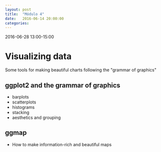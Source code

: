 ```yaml
---
layout: post
title:  "Módulo 4"
date:   2016-06-14 20:00:00
categories: 
---
```


2016-06-28 13:00-15:00

# Visualizing data

Some tools for making beautiful charts following the "grammar of graphics"

## ggplot2 and the grammar of graphics

- barplots
- scatterplots
- histograms
- stacking
- aesthetics and grouping

## ggmap

- How to make information-rich and beautiful maps